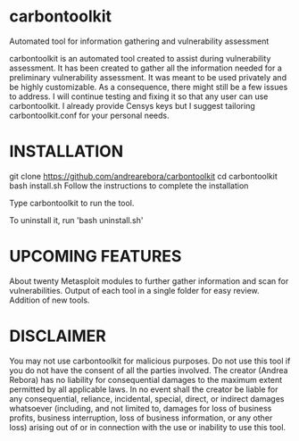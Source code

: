 # carbontoolkit
Automated tool for information gathering and vulnerability assessment

carbontoolkit is an automated tool created to assist during vulnerability assessment. It has been created to gather all the information needed for a preliminary vulnerability assessment.
It was meant to be used privately and be highly customizable. As a consequence, there might still be a few issues to address. I will continue testing and fixing it so that any user can use carbontoolkit.
I already provide Censys keys but I suggest tailoring carbontoolkit.conf for your personal needs.

# INSTALLATION
git clone https://github.com/andrearebora/carbontoolkit
cd carbontoolkit
bash install.sh
Follow the instructions to complete the installation

Type carbontoolkit to run the tool.

To uninstall it, run 'bash uninstall.sh'

# UPCOMING FEATURES
About twenty Metasploit modules to further gather information and scan for vulnerabilities.
Output of each tool in a single folder for easy review.
Addition of new tools.

# DISCLAIMER
You may not use carbontoolkit for malicious purposes. Do not use this tool if you do not have the consent of all the parties involved. The creator (Andrea Rebora) has no liability for consequential damages to the maximum extent permitted by all applicable laws. In no event shall the creator be liable for any consequential, reliance, incidental, special, direct, or indirect damages whatsoever (including, and not limited to, damages for loss of business profits, business interruption, loss of business information, or any other loss) arising out of or in connection with the use or inability to use this tool.

